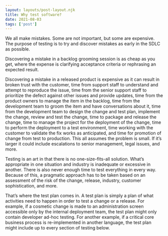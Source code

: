 ```yaml
---
layout: layouts/post-layout.njk
title: Why test software?
date: 2021-08-03
tags: ['post']
---
```

      
We all make <!-- Excerpt Start --> mistakes.  Some are not important, but some are expensive. <!-- Excerpt End -->  The purpose of testing is to try and discover mistakes as early in the SDLC as possible.

Discovering a mistake in a backlog grooming session is as cheap as you get, where the expense is clarifying acceptance criteria or rephrasing an expected result.

Discovering a mistake in a released product is expensive as it can result in broken trust with the customer, time from support staff to understand and attempt to reproduce the issue, time from the senior support staff to prioritize the defect against other issues and provide updates, time from the product owners to manage the item in the backlog, time from the development team to groom the item and have conversations about it, time from the development team to design the change and test plan, implement the change, review and test the change, time to package and release the change, time to manage the project for the deployment of the change, time to perform the deployment to a test environment, time working with the customer to validate the fix works as anticipated, and time for promotion of change from test to production.  This all assumes the problem is small.  If it’s larger it could include escalations to senior management, legal issues, and more.

Testing is an art in that there is no one-size-fits-all solution.  What’s appropriate in one situation and industry is inadequate or excessive in another.  There is also never enough time to test everything in every way.  Because of this, a pragmatic approach has to be taken based on an assessment of the risk of the change, release, industry, customer sophistication, and more.

That’s where the test plan comes in.  A test plan is simply a plan of what activities need to happen in order to test a change or a release.  For example, if a cosmetic change is made to an administration screen accessible only by the internal deployment team, the test plan might only contain developer ad-hoc testing.  For another example, if a critical core business process is re-implemented in another language, the test plan might include up to every section of testing below.
